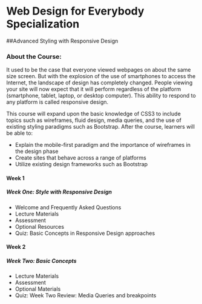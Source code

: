 # Web Design for Everybody Specialization
##Advanced Styling with Responsive Design
### About the Course:
It used to be the case that everyone viewed webpages on about the same size screen.  But with the explosion of the use of smartphones to access the Internet, the landscape of design has completely changed.  People viewing your site will now expect that it will perform regardless of the platform (smartphone, tablet, laptop, or desktop computer).  This ability to respond to any platform is called responsive design.

This course will expand upon the basic knowledge of CSS3 to include topics such as wireframes, fluid design, media queries, and the use of existing styling paradigms such as Bootstrap.  After the course, learners will be able to:
- Explain the mobile-first paradigm and the importance of wireframes in the design phase
- Create sites that behave across a range of platforms
- Utilize existing design frameworks such as Bootstrap

#### Week 1
##### Week One: Style with Responsive Design

- Welcome and Frequently Asked Questions
- Lecture Materials
- Assessment
- Optional Resources
- Quiz: Basic Concepts in Responsive Design approaches

#### Week 2
##### Week Two: Basic Concepts

- Lecture Materials
- Assessment
- Optional Materials
- Quiz: Week Two Review: Media Queries and breakpoints
